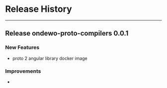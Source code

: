 # Release History
*****************
## Release ondewo-proto-compilers 0.0.1

### New Features
* proto 2 angular library docker image


### Improvements
* 